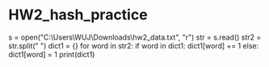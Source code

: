 # HW2_hash_practice
s = open("C:\Users\WUJ\Downloads\hw2_data.txt", "r")
str = s.read()
str2 = str.split(" ")
dict1 = {}
for word in str2:
  if word in dict1:
    dict1[word] += 1
  else:
    dict1[word] = 1
print(dict1)
